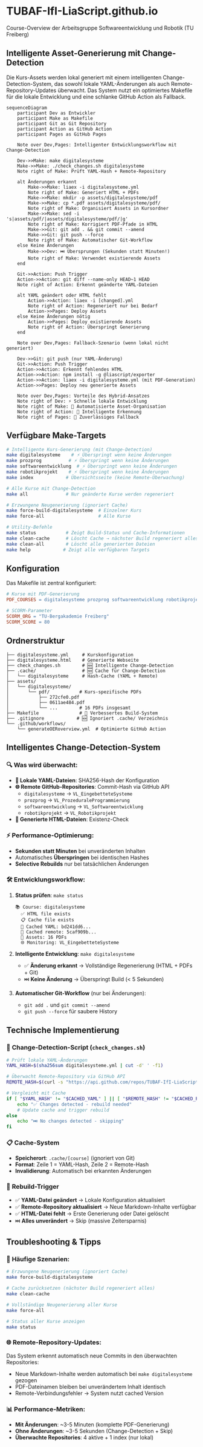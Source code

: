 # TUBAF-IfI-LiaScript.github.io

Course-Overview der Arbeitsgruppe Softwareentwicklung und Robotik (TU Freiberg)

## Intelligente Asset-Generierung mit Change-Detection

Die Kurs-Assets werden lokal generiert mit einem intelligenten Change-Detection-System, das sowohl lokale YAML-Änderungen als auch Remote-Repository-Updates überwacht. Das System nutzt ein optimiertes Makefile für die lokale Entwicklung und eine schlanke GitHub Action als Fallback.

```mermaid
sequenceDiagram
    participant Dev as Entwickler
    participant Make as Makefile
    participant Git as Git Repository  
    participant Action as GitHub Action
    participant Pages as GitHub Pages

    Note over Dev,Pages: Intelligenter Entwicklungsworkflow mit Change-Detection
    
    Dev->>Make: make digitalesysteme
    Make->>Make: ./check_changes.sh digitalesysteme
    Note right of Make: Prüft YAML-Hash + Remote-Repository
    
    alt Änderungen erkannt
        Make->>Make: liaex -i digitalesysteme.yml
        Note right of Make: Generiert HTML + PDFs
        Make->>Make: mkdir -p assets/digitalesysteme/pdf
        Make->>Make: cp *.pdf assets/digitalesysteme/pdf/
        Note right of Make: Organisiert Assets in Kursordner
        Make->>Make: sed -i 's|assets/pdf/|assets/digitalesysteme/pdf/|g'
        Note right of Make: Korrigiert PDF-Pfade in HTML
        Make->>Git: git add . && git commit --amend
        Make->>Git: git push --force
        Note right of Make: Automatischer Git-Workflow
    else Keine Änderungen
        Make->>Dev: ⏭️ Übersprungen (Sekunden statt Minuten!)
        Note right of Make: Verwendet existierende Assets
    end
    
    Git->>Action: Push Trigger
    Action->>Action: git diff --name-only HEAD~1 HEAD
    Note right of Action: Erkennt geänderte YAML-Dateien
    
    alt YAML geändert oder HTML fehlt
        Action->>Action: liaex -i [changed].yml
        Note right of Action: Regeneriert nur bei Bedarf
        Action->>Pages: Deploy Assets
    else Keine Änderungen nötig
        Action->>Pages: Deploy existierende Assets
        Note right of Action: Überspringt Generierung
    end
    
    Note over Dev,Pages: Fallback-Szenario (wenn lokal nicht generiert)
    
    Dev->>Git: git push (nur YAML-Änderung)
    Git->>Action: Push Trigger
    Action->>Action: Erkennt fehlendes HTML
    Action->>Action: npm install -g @liascript/exporter
    Action->>Action: liaex -i digitalesysteme.yml (mit PDF-Generation)
    Action->>Pages: Deploy neu generierte Assets
    
    Note over Dev,Pages: Vorteile des Hybrid-Ansatzes
    Note right of Dev: ⚡ Schnelle lokale Entwicklung
    Note right of Make: 🎯 Automatisierte Asset-Organisation  
    Note right of Action: 🧠 Intelligente Erkennung
    Note right of Pages: 🔄 Zuverlässiges Fallback
```

## Verfügbare Make-Targets

```bash
# Intelligente Kurs-Generierung (mit Change-Detection)
make digitalesysteme    # ⚡ Überspringt wenn keine Änderungen
make prozprog          # ⚡ Überspringt wenn keine Änderungen  
make softwareentwicklung  # ⚡ Überspringt wenn keine Änderungen
make robotikprojekt    # ⚡ Überspringt wenn keine Änderungen
make index            # Übersichtsseite (keine Remote-Überwachung)

# Alle Kurse mit Change-Detection
make all              # Nur geänderte Kurse werden regeneriert

# Erzwungene Neugenerierung (ignoriert Cache)
make force-build-digitalesysteme  # Einzelner Kurs
make force-all                    # Alle Kurse

# Utility-Befehle
make status           # Zeigt Build-Status und Cache-Informationen
make clean-cache      # Löscht Cache → nächster Build regeneriert alles
make clean-all        # Löscht alle generierten Dateien
make help            # Zeigt alle verfügbaren Targets
```

## Konfiguration

Das Makefile ist zentral konfiguriert:

```makefile
# Kurse mit PDF-Generierung
PDF_COURSES = digitalesysteme prozprog softwareentwicklung robotikprojekt

# SCORM-Parameter
SCORM_ORG = "TU-Bergakademie Freiberg"
SCORM_SCORE = 80
```

## Ordnerstruktur

```
├── digitalesysteme.yml     # Kurskonfiguration
├── digitalesysteme.html    # Generierte Webseite
├── check_changes.sh        # 🆕 Intelligente Change-Detection
├── .cache/                 # 🆕 Cache für Change-Detection
│   └── digitalesysteme     # Hash-Cache (YAML + Remote)
├── assets/
│   └── digitalesysteme/
│       └── pdf/           # Kurs-spezifische PDFs
│           ├── 272cfe0.pdf
│           ├── 0611ae484.pdf
│           └── ...        # 16 PDFs insgesamt
├── Makefile               # 🔄 Verbessertes Build-System
├── .gitignore            # 🆕 Ignoriert .cache/ Verzeichnis
└── .github/workflows/
    └── generateOERoverview.yml  # Optimierte GitHub Action
```

## Intelligentes Change-Detection-System

### 🔍 **Was wird überwacht:**
- **📄 Lokale YAML-Dateien**: SHA256-Hash der Konfiguration
- **🌐 Remote GitHub-Repositories**: Commit-Hash via GitHub API
  - `digitalesysteme` → `VL_EingebetteteSysteme`
  - `prozprog` → `VL_ProzeduraleProgrammierung`
  - `softwareentwicklung` → `VL_Softwareentwicklung`
  - `robotikprojekt` → `VL_Robotikprojekt`
- **📁 Generierte HTML-Dateien**: Existenz-Check

### ⚡ **Performance-Optimierung:**
- **Sekunden statt Minuten** bei unveränderten Inhalten
- Automatisches **Überspringen** bei identischen Hashes
- **Selective Rebuilds** nur bei tatsächlichen Änderungen

### 🛠️ **Entwicklungsworkflow:**

1. **Status prüfen**: `make status`
   ```
   📚 Course: digitalesysteme
     ✅ HTML file exists
     📋 Cache file exists  
     💾 Cached YAML: bd241dd6...
     💾 Cached remote: 5caf909b...
     📁 Assets: 16 PDFs
     🌐 Monitoring: VL_EingebetteteSysteme
   ```

2. **Intelligente Entwicklung**: `make digitalesysteme`
   - ✅ **Änderung erkannt** → Vollständige Regenerierung (HTML + PDFs + Git)
   - ⏭️ **Keine Änderung** → Überspringt Build (< 5 Sekunden)

3. **Automatischer Git-Workflow** (nur bei Änderungen):
   - `git add .` und `git commit --amend` 
   - `git push --force` für saubere History

## Technische Implementierung

### 🧠 **Change-Detection-Script** (`check_changes.sh`)
```bash
# Prüft lokale YAML-Änderungen
YAML_HASH=$(sha256sum digitalesysteme.yml | cut -d' ' -f1)

# Überwacht Remote-Repository via GitHub API
REMOTE_HASH=$(curl -s "https://api.github.com/repos/TUBAF-IfI-LiaScript/VL_EingebetteteSysteme/commits/master" | jq -r '.sha')

# Vergleicht mit Cache
if [ "$YAML_HASH" != "$CACHED_YAML" ] || [ "$REMOTE_HASH" != "$CACHED_REMOTE" ]; then
    echo "✅ Changes detected - rebuild needed"
    # Update cache and trigger rebuild
else
    echo "⏭️ No changes detected - skipping"
fi
```

### 📋 **Cache-System**
- **Speicherort**: `.cache/[course]` (ignoriert von Git)
- **Format**: Zeile 1 = YAML-Hash, Zeile 2 = Remote-Hash
- **Invalidierung**: Automatisch bei erkannten Änderungen

### 🔄 **Rebuild-Trigger**
- ✅ **YAML-Datei geändert** → Lokale Konfiguration aktualisiert
- ✅ **Remote-Repository aktualisiert** → Neue Markdown-Inhalte verfügbar  
- ✅ **HTML-Datei fehlt** → Erste Generierung oder Datei gelöscht
- ⏭️ **Alles unverändert** → Skip (massive Zeitersparnis)

## Troubleshooting & Tipps

### 🔧 **Häufige Szenarien:**

```bash
# Erzwungene Neugenerierung (ignoriert Cache)
make force-build-digitalesysteme

# Cache zurücksetzen (nächster Build regeneriert alles)
make clean-cache

# Vollständige Neugenerierung aller Kurse
make force-all

# Status aller Kurse anzeigen
make status
```

### 🌐 **Remote-Repository-Updates:**
Das System erkennt automatisch neue Commits in den überwachten Repositories:
- Neue Markdown-Inhalte werden automatisch bei `make digitalesysteme` gezogen
- PDF-Dateinamen bleiben bei unverändertem Inhalt identisch
- Remote-Verbindungsfehler → System nutzt cached Version

### 📊 **Performance-Metriken:**
- **Mit Änderungen**: ~3-5 Minuten (komplette PDF-Generierung)
- **Ohne Änderungen**: ~3-5 Sekunden (Change-Detection + Skip)
- **Überwachte Repositories**: 4 aktive + 1 index (nur lokal)
